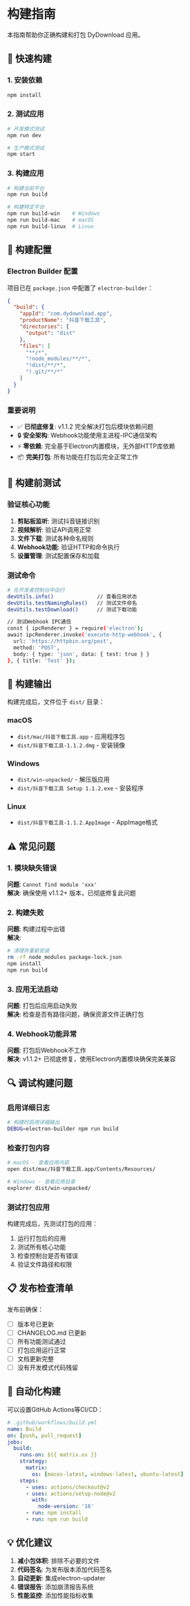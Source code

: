 # 构建指南

本指南帮助你正确构建和打包 DyDownload 应用。

## 🚀 快速构建

### 1. 安装依赖
```bash
npm install
```

### 2. 测试应用
```bash
# 开发模式测试
npm run dev

# 生产模式测试
npm start
```

### 3. 构建应用
```bash
# 构建当前平台
npm run build

# 构建特定平台
npm run build-win    # Windows
npm run build-mac    # macOS  
npm run build-linux  # Linux
```

## 🔧 构建配置

### Electron Builder 配置
项目已在 `package.json` 中配置了 `electron-builder`：

```json
{
  "build": {
    "appId": "com.dydownload.app",
    "productName": "抖音下载工具",
    "directories": {
      "output": "dist"
    },
    "files": [
      "**/*",
      "!node_modules/**/*",
      "!dist/**/*", 
      "!.git/**/*"
    ]
  }
}
```

### 重要说明
- ✅ **已彻底修复**: v1.1.2 完全解决打包后模块依赖问题
- 🔒 **安全架构**: Webhook功能使用主进程-IPC通信架构
- ⚡ **零依赖**: 完全基于Electron内置模块，无外部HTTP库依赖
- 📦 **完美打包**: 所有功能在打包后完全正常工作

## 🧪 构建前测试

### 验证核心功能
1. **剪贴板监听**: 测试抖音链接识别
2. **视频解析**: 验证API调用正常
3. **文件下载**: 测试各种命名规则
4. **Webhook功能**: 验证HTTP和命令执行
5. **设置管理**: 测试配置保存和加载

### 测试命令
```bash
# 在开发者控制台中运行
devUtils.info()              // 查看应用状态
devUtils.testNamingRules()   // 测试文件命名
devUtils.testDownload()      // 测试下载功能

// 测试Webhook IPC通信
const { ipcRenderer } = require('electron');
await ipcRenderer.invoke('execute-http-webhook', {
  url: 'https://httpbin.org/post',
  method: 'POST',
  body: { type: 'json', data: { test: true } }
}, { title: 'Test' });
```

## 📁 构建输出

构建完成后，文件位于 `dist/` 目录：

### macOS
- `dist/mac/抖音下载工具.app` - 应用程序包
- `dist/抖音下载工具-1.1.2.dmg` - 安装镜像

### Windows  
- `dist/win-unpacked/` - 解压版应用
- `dist/抖音下载工具 Setup 1.1.2.exe` - 安装程序

### Linux
- `dist/抖音下载工具-1.1.2.AppImage` - AppImage格式

## ⚠️ 常见问题

### 1. 模块缺失错误
**问题**: `Cannot find module 'xxx'`  
**解决**: 确保使用 v1.1.2+ 版本，已彻底修复此问题

### 2. 构建失败
**问题**: 构建过程中出错  
**解决**: 
```bash
# 清理并重新安装
rm -rf node_modules package-lock.json
npm install
npm run build
```

### 3. 应用无法启动
**问题**: 打包后应用启动失败  
**解决**: 检查是否有路径问题，确保资源文件正确打包

### 4. Webhook功能异常
**问题**: 打包后Webhook不工作  
**解决**: v1.1.2+ 已彻底修复，使用Electron内置模块确保完美兼容

## 🔍 调试构建问题

### 启用详细日志
```bash
# 构建时启用详细输出
DEBUG=electron-builder npm run build
```

### 检查打包内容
```bash
# macOS - 查看应用内容
open dist/mac/抖音下载工具.app/Contents/Resources/

# Windows - 查看应用目录  
explorer dist/win-unpacked/
```

### 测试打包应用
构建完成后，先测试打包的应用：
1. 运行打包后的应用
2. 测试所有核心功能
3. 检查控制台是否有错误
4. 验证文件路径和权限

## 📋 发布检查清单

发布前确保：
- [ ] 版本号已更新
- [ ] CHANGELOG.md 已更新
- [ ] 所有功能测试通过
- [ ] 打包应用运行正常
- [ ] 文档更新完整
- [ ] 没有开发模式代码残留

## 🚀 自动化构建

可以设置GitHub Actions等CI/CD：

```yaml
# .github/workflows/build.yml
name: Build
on: [push, pull_request]
jobs:
  build:
    runs-on: ${{ matrix.os }}
    strategy:
      matrix:
        os: [macos-latest, windows-latest, ubuntu-latest]
    steps:
      - uses: actions/checkout@v2
      - uses: actions/setup-node@v2
        with:
          node-version: '16'
      - run: npm install
      - run: npm run build
```

## 💡 优化建议

1. **减小包体积**: 排除不必要的文件
2. **代码签名**: 为发布版本添加代码签名
3. **自动更新**: 集成electron-updater
4. **错误报告**: 添加崩溃报告系统
5. **性能监控**: 添加性能指标收集 